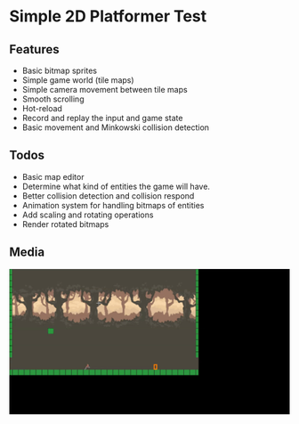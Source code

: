 # Simple 2D Platformer Test
## Features
<ul>
<li> Basic bitmap sprites
<li> Simple game world (tile maps)
<li> Simple camera movement between tile maps
<li> Smooth scrolling
<li> Hot-reload
<li> Record and replay the input and game state
<li> Basic movement and Minkowski collision detection
</ul>

## Todos
<ul>
<li> Basic map editor
<li> Determine what kind of entities the game will have.
<li> Better collision detection and collision respond
<li> Animation system for handling bitmaps of entities
<li> Add scaling and rotating operations
<li> Render rotated bitmaps
</ul>

## Media
![](media/screen_video.gif)
